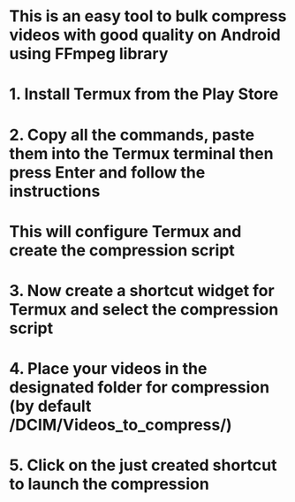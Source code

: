 # This is an easy tool to bulk compress videos with good quality on Android using FFmpeg library

# 1. Install Termux from the Play Store

# 2. Copy all the commands, paste them into the Termux terminal then press Enter and follow the instructions
#    This will configure Termux and create the compression script

# 3. Now create a shortcut widget for Termux and select the compression script

# 4. Place your videos in the designated folder for compression (by default /DCIM/Videos_to_compress/)

# 5. Click on the just created shortcut to launch the compression
